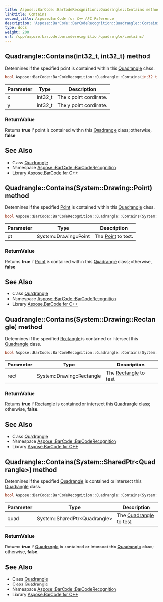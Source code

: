 ```yaml
---
title: Aspose::BarCode::BarCodeRecognition::Quadrangle::Contains method
linktitle: Contains
second_title: Aspose.BarCode for C++ API Reference
description: 'Aspose::BarCode::BarCodeRecognition::Quadrangle::Contains method. Determines if the specified point is contained within this Quadrangle class in C++.'
type: docs
weight: 200
url: /cpp/aspose.barcode.barcoderecognition/quadrangle/contains/
---
```

## Quadrangle::Contains(int32_t, int32_t) method


Determines if the specified point is contained within this [Quadrangle](../) class.

```cpp
bool Aspose::BarCode::BarCodeRecognition::Quadrangle::Contains(int32_t x, int32_t y)
```


| Parameter | Type | Description |
| --- | --- | --- |
| x | int32_t | The x point cordinate. |
| y | int32_t | The y point cordinate. |

### ReturnValue

Returns **true** if point is contained within this [Quadrangle](../) class; otherwise, **false**.



## See Also

* Class [Quadrangle](../)
* Namespace [Aspose::BarCode::BarCodeRecognition](../../)
* Library [Aspose.BarCode for C++](../../../)
## Quadrangle::Contains(System::Drawing::Point) method


Determines if the specified [Point](../) is contained within this [Quadrangle](../) class.

```cpp
bool Aspose::BarCode::BarCodeRecognition::Quadrangle::Contains(System::Drawing::Point pt)
```


| Parameter | Type | Description |
| --- | --- | --- |
| pt | System::Drawing::Point | The [Point](../) to test. |

### ReturnValue

Returns **true** if [Point](../) is contained within this [Quadrangle](../) class; otherwise, **false**.

## See Also

* Class [Quadrangle](../)
* Namespace [Aspose::BarCode::BarCodeRecognition](../../)
* Library [Aspose.BarCode for C++](../../../)
## Quadrangle::Contains(System::Drawing::Rectangle) method


Determines if the specified [Rectangle](../) is contained or intersect this [Quadrangle](../) class.

```cpp
bool Aspose::BarCode::BarCodeRecognition::Quadrangle::Contains(System::Drawing::Rectangle rect)
```


| Parameter | Type | Description |
| --- | --- | --- |
| rect | System::Drawing::Rectangle | The [Rectangle](../) to test. |

### ReturnValue

Returns **true** if [Rectangle](../) is contained or intersect this [Quadrangle](../) class; otherwise, **false**.

## See Also

* Class [Quadrangle](../)
* Namespace [Aspose::BarCode::BarCodeRecognition](../../)
* Library [Aspose.BarCode for C++](../../../)
## Quadrangle::Contains(System::SharedPtr\<Quadrangle\>) method


Determines if the specified [Quadrangle](../) is contained or intersect this [Quadrangle](../) class.

```cpp
bool Aspose::BarCode::BarCodeRecognition::Quadrangle::Contains(System::SharedPtr<Quadrangle> quad)
```


| Parameter | Type | Description |
| --- | --- | --- |
| quad | System::SharedPtr\<Quadrangle\> | The [Quadrangle](../) to test. |

### ReturnValue

Returns **true** if [Quadrangle](../) is contained or intersect this [Quadrangle](../) class; otherwise, **false**.

## See Also

* Class [Quadrangle](../)
* Class [Quadrangle](../)
* Namespace [Aspose::BarCode::BarCodeRecognition](../../)
* Library [Aspose.BarCode for C++](../../../)

